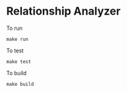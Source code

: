 # Relationship Analyzer

To run

```
make run
```

To test

```
make test
```

To build

```
make build
```
